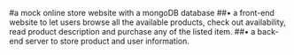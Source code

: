 #a mock online store website with a mongoDB database
##•	 a front-end website to let users browse all the available products, check out availability, read product description and purchase any of the listed item.
##•	 a back-end server to store product and user information. 

